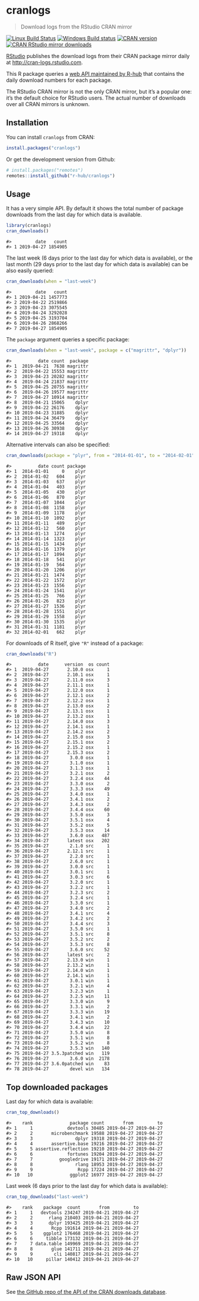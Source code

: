 
<!-- README.md is generated from README.Rmd. Please edit that file -->

# cranlogs

> Download logs from the RStudio CRAN mirror

<!-- badges: start -->

[![Linux Build
Status](https://travis-ci.org/r-hub/cranlogs.svg?branch=master)](https://travis-ci.org/r-hub/cranlogs)
[![Windows Build
status](https://ci.appveyor.com/api/projects/status/github/metacran/cranlogs?svg=true)](https://ci.appveyor.com/project/gaborcsardi/cranlogs)
[![CRAN
version](http://www.r-pkg.org/badges/version/cranlogs)](http://www.r-pkg.org/pkg/cranlogs)
[![CRAN RStudio mirror
downloads](http://cranlogs.r-pkg.org/badges/cranlogs)](http://www.r-pkg.org/pkg/cranlogs)
<!-- badges: end -->

[RStudio](http://www.rstudio.com) publishes the download logs from their
CRAN package mirror daily at <http://cran-logs.rstudio.com>.

This R package queries a [web API maintained by
R-hub](https://github.com/r-hub/cranlogs.app#the-api-of-the-cran-downloads-database)
that contains the daily download numbers for each package.

The RStudio CRAN mirror is not the only CRAN mirror, but it’s a popular
one: it’s the default choice for RStudio users. The actual number of
downloads over all CRAN mirrors is unknown.

## Installation

You can install `cranlogs` from CRAN:

``` r
install.packages("cranlogs")
```

Or get the development version from Github:

``` r
# install.packages("remotes")
remotes::install_github("r-hub/cranlogs")
```

## Usage

It has a very simple API. By default it shows the total number of
package downloads from the last day for which data is available.

``` r
library(cranlogs)
cran_downloads()
```

    #>         date   count
    #> 1 2019-04-27 1854905

The last week (6 days prior to the last day for which data is
available), or the last month (29 days prior to the last day for which
data is available) can be also easily queried:

``` r
cran_downloads(when = "last-week")
```

    #>         date   count
    #> 1 2019-04-21 1457773
    #> 2 2019-04-22 2519866
    #> 3 2019-04-23 3075545
    #> 4 2019-04-24 3292028
    #> 5 2019-04-25 3193704
    #> 6 2019-04-26 2868266
    #> 7 2019-04-27 1854905

The `package` argument queries a specific package:

``` r
cran_downloads(when = "last-week", package = c("magrittr", "dplyr"))
```

    #>          date count  package
    #> 1  2019-04-21  7638 magrittr
    #> 2  2019-04-22 15553 magrittr
    #> 3  2019-04-23 20282 magrittr
    #> 4  2019-04-24 21837 magrittr
    #> 5  2019-04-25 20755 magrittr
    #> 6  2019-04-26 19577 magrittr
    #> 7  2019-04-27 10914 magrittr
    #> 8  2019-04-21 15065    dplyr
    #> 9  2019-04-22 26176    dplyr
    #> 10 2019-04-23 31885    dplyr
    #> 11 2019-04-24 36479    dplyr
    #> 12 2019-04-25 33564    dplyr
    #> 13 2019-04-26 30938    dplyr
    #> 14 2019-04-27 19318    dplyr

Alternative intervals can also be specified:

``` r
cran_downloads(package = "plyr", from = "2014-01-01", to = "2014-02-01")
```

    #>          date count package
    #> 1  2014-01-01     0    plyr
    #> 2  2014-01-02   604    plyr
    #> 3  2014-01-03   637    plyr
    #> 4  2014-01-04   403    plyr
    #> 5  2014-01-05   430    plyr
    #> 6  2014-01-06   870    plyr
    #> 7  2014-01-07  1044    plyr
    #> 8  2014-01-08  1158    plyr
    #> 9  2014-01-09  1178    plyr
    #> 10 2014-01-10  1092    plyr
    #> 11 2014-01-11   489    plyr
    #> 12 2014-01-12   560    plyr
    #> 13 2014-01-13  1274    plyr
    #> 14 2014-01-14  1323    plyr
    #> 15 2014-01-15  1434    plyr
    #> 16 2014-01-16  1379    plyr
    #> 17 2014-01-17  1094    plyr
    #> 18 2014-01-18   541    plyr
    #> 19 2014-01-19   564    plyr
    #> 20 2014-01-20  1206    plyr
    #> 21 2014-01-21  1474    plyr
    #> 22 2014-01-22  1572    plyr
    #> 23 2014-01-23  1556    plyr
    #> 24 2014-01-24  1541    plyr
    #> 25 2014-01-25   766    plyr
    #> 26 2014-01-26   823    plyr
    #> 27 2014-01-27  1536    plyr
    #> 28 2014-01-28  1551    plyr
    #> 29 2014-01-29  1558    plyr
    #> 30 2014-01-30  1535    plyr
    #> 31 2014-01-31  1181    plyr
    #> 32 2014-02-01   662    plyr

For downloads of R itself, give `"R"` instead of a package:

``` r
cran_downloads("R")
```

    #>          date      version  os count
    #> 1  2019-04-27       2.10.0 osx     1
    #> 2  2019-04-27       2.10.1 osx     1
    #> 3  2019-04-27       2.11.0 osx     3
    #> 4  2019-04-27       2.11.1 osx     1
    #> 5  2019-04-27       2.12.0 osx     1
    #> 6  2019-04-27       2.12.1 osx     2
    #> 7  2019-04-27       2.12.2 osx     1
    #> 8  2019-04-27       2.13.0 osx     2
    #> 9  2019-04-27       2.13.1 osx     1
    #> 10 2019-04-27       2.13.2 osx     1
    #> 11 2019-04-27       2.14.0 osx     3
    #> 12 2019-04-27       2.14.1 osx     1
    #> 13 2019-04-27       2.14.2 osx     2
    #> 14 2019-04-27       2.15.0 osx     3
    #> 15 2019-04-27       2.15.1 osx     2
    #> 16 2019-04-27       2.15.2 osx     1
    #> 17 2019-04-27       2.15.3 osx     2
    #> 18 2019-04-27        3.0.0 osx     1
    #> 19 2019-04-27        3.1.0 osx     1
    #> 20 2019-04-27        3.1.3 osx     1
    #> 21 2019-04-27        3.2.1 osx     2
    #> 22 2019-04-27        3.2.4 osx    44
    #> 23 2019-04-27        3.3.0 osx     2
    #> 24 2019-04-27        3.3.3 osx    49
    #> 25 2019-04-27        3.4.0 osx     1
    #> 26 2019-04-27        3.4.1 osx     2
    #> 27 2019-04-27        3.4.3 osx     2
    #> 28 2019-04-27        3.4.4 osx    60
    #> 29 2019-04-27        3.5.0 osx     3
    #> 30 2019-04-27        3.5.1 osx     4
    #> 31 2019-04-27        3.5.2 osx     5
    #> 32 2019-04-27        3.5.3 osx    14
    #> 33 2019-04-27        3.6.0 osx   487
    #> 34 2019-04-27       latest osx   202
    #> 35 2019-04-27        2.1.0 src     1
    #> 36 2019-04-27       2.12.1 src     1
    #> 37 2019-04-27        2.2.0 src     1
    #> 38 2019-04-27        2.6.0 src     1
    #> 39 2019-04-27        3.0.0 src     1
    #> 40 2019-04-27        3.0.1 src     1
    #> 41 2019-04-27        3.0.3 src     6
    #> 42 2019-04-27        3.2.0 src     1
    #> 43 2019-04-27        3.2.2 src     1
    #> 44 2019-04-27        3.2.3 src     2
    #> 45 2019-04-27        3.2.4 src     1
    #> 46 2019-04-27        3.3.0 src     1
    #> 47 2019-04-27        3.4.0 src     2
    #> 48 2019-04-27        3.4.1 src     4
    #> 49 2019-04-27        3.4.2 src     2
    #> 50 2019-04-27        3.4.4 src     3
    #> 51 2019-04-27        3.5.0 src     1
    #> 52 2019-04-27        3.5.1 src     8
    #> 53 2019-04-27        3.5.2 src     2
    #> 54 2019-04-27        3.5.3 src     8
    #> 55 2019-04-27        3.6.0 src    52
    #> 56 2019-04-27       latest src     2
    #> 57 2019-04-27       2.13.0 win     1
    #> 58 2019-04-27       2.13.2 win     1
    #> 59 2019-04-27       2.14.0 win     1
    #> 60 2019-04-27       2.14.1 win     1
    #> 61 2019-04-27        3.0.1 win     1
    #> 62 2019-04-27        3.2.1 win     4
    #> 63 2019-04-27        3.2.3 win     1
    #> 64 2019-04-27        3.2.5 win    11
    #> 65 2019-04-27        3.3.0 win     9
    #> 66 2019-04-27        3.3.1 win     2
    #> 67 2019-04-27        3.3.3 win    19
    #> 68 2019-04-27        3.4.1 win     2
    #> 69 2019-04-27        3.4.3 win    10
    #> 70 2019-04-27        3.4.4 win    22
    #> 71 2019-04-27        3.5.0 win     8
    #> 72 2019-04-27        3.5.1 win     8
    #> 73 2019-04-27        3.5.2 win     8
    #> 74 2019-04-27        3.5.3 win   140
    #> 75 2019-04-27 3.5.3patched win   119
    #> 76 2019-04-27        3.6.0 win  2178
    #> 77 2019-04-27 3.6.0patched win    83
    #> 78 2019-04-27        devel win   134

## Top downloaded packages

Last day for which data is available:

``` r
cran_top_downloads()
```

    #>    rank              package count       from         to
    #> 1     1             devtools 30485 2019-04-27 2019-04-27
    #> 2     2       microbenchmark 19588 2019-04-27 2019-04-27
    #> 3     3                dplyr 19318 2019-04-27 2019-04-27
    #> 4     4       assertive.base 19216 2019-04-27 2019-04-27
    #> 5     5 assertive.reflection 19210 2019-04-27 2019-04-27
    #> 6     6             fortunes 19204 2019-04-27 2019-04-27
    #> 7     7          googledrive 19171 2019-04-27 2019-04-27
    #> 8     8                rlang 18953 2019-04-27 2019-04-27
    #> 9     9                 Rcpp 17224 2019-04-27 2019-04-27
    #> 10   10              ggplot2 16977 2019-04-27 2019-04-27

Last week (6 days prior to the last day for which data is available):

``` r
cran_top_downloads("last-week")
```

    #>    rank    package  count       from         to
    #> 1     1   devtools 234247 2019-04-21 2019-04-27
    #> 2     2      rlang 210403 2019-04-21 2019-04-27
    #> 3     3      dplyr 193425 2019-04-21 2019-04-27
    #> 4     4       Rcpp 191614 2019-04-21 2019-04-27
    #> 5     5    ggplot2 176468 2019-04-21 2019-04-27
    #> 6     6     tibble 173132 2019-04-21 2019-04-27
    #> 7     7 data.table 149969 2019-04-21 2019-04-27
    #> 8     8       glue 141711 2019-04-21 2019-04-27
    #> 9     9        cli 140817 2019-04-21 2019-04-27
    #> 10   10     pillar 140412 2019-04-21 2019-04-27

## Raw JSON API

See [the GitHub repo of the API of the CRAN downloads
database](https://github.com/r-hub/cranlogs.app).
